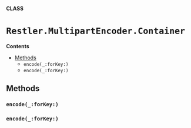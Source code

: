 **CLASS**

# `Restler.MultipartEncoder.Container`

**Contents**

- [Methods](#methods)
  - `encode(_:forKey:)`
  - `encode(_:forKey:)`

## Methods
### `encode(_:forKey:)`

### `encode(_:forKey:)`
